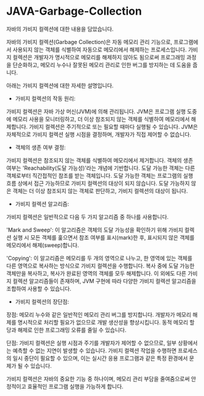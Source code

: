 # JAVA-Garbage-Collection
자바의 가비지 컬렉션에 대한 내용을 담았습니다.


자바의 가비지 컬렉션(Garbage Collection)은 자동 메모리 관리 기능으로, 프로그램에서 사용되지 않는 객체를 식별하여 자동으로 메모리에서 해제하는 프로세스입니다. 가비지 컬렉션은 개발자가 명시적으로 메모리를 해제하지 않아도 됨으로써 프로그래밍 과정을 단순화하고, 메모리 누수나 잘못된 메모리 관리로 인한 버그를 방지하는 데 도움을 줍니다.

아래는 가비지 컬렉션에 대한 자세한 설명입니다.

- 가비지 컬렉션의 작동 원리:

가비지 컬렉션은 자바 가상 머신(JVM)에 의해 관리됩니다. JVM은 프로그램 실행 도중에 메모리 사용을 모니터링하고, 더 이상 참조되지 않는 객체를 식별하여 메모리에서 해제합니다.
가비지 컬렉션은 주기적으로 또는 필요할 때마다 실행될 수 있습니다. JVM은 자체적으로 가비지 컬렉션 실행 시점을 결정하며, 개발자가 직접 제어할 수 없습니다.

- 객체의 생존 여부 결정:

가비지 컬렉션은 참조되지 않는 객체를 식별하여 메모리에서 제거합니다. 객체의 생존 여부는 'Reachability(도달 가능성)'라는 개념에 기반합니다.
도달 가능한 객체는 다른 객체로부터 직간접적인 참조를 받는 객체입니다. 도달 가능한 객체는 프로그램의 실행 흐름 상에서 접근 가능하므로 가비지 컬렉션의 대상이 되지 않습니다.
도달 가능하지 않은 객체는 더 이상 참조되지 않는 객체로 판단하고, 가비지 컬렉션의 대상이 됩니다.

- 가비지 컬렉션 알고리즘:

가비지 컬렉션은 일반적으로 다음 두 가지 알고리즘 중 하나를 사용합니다.

'Mark and Sweep': 이 알고리즘은 객체의 도달 가능성을 확인하기 위해 가비지 컬렉션 실행 시 모든 객체를 훑으면서 참조 여부를 표시(mark)한 후, 표시되지 않은 객체를 메모리에서 해제(sweep)합니다.

'Copying': 이 알고리즘은 메모리를 두 개의 영역으로 나누고, 한 영역에 있는 객체를 다른 영역으로 복사하는 방식으로 가비지 컬렉션을 수행합니다. 복사 중에 도달 가능한 객체만을 복사하고, 복사가 완료된 영역의 객체를 모두 해제합니다.
이 외에도 다른 가비지 컬렉션 알고리즘들이 존재하며, JVM 구현에 따라 다양한 가비지 컬렉션 알고리즘을 조합하여 사용할 수 있습니다.

- 가비지 컬렉션의 장단점:

장점:
메모리 누수와 같은 일반적인 메모리 관리 버그를 방지합니다.
개발자가 메모리 해제를 명시적으로 처리할 필요가 없으므로 개발 생산성을 향상시킵니다.
동적 메모리 할당과 해제로 인한 프로그래밍 오류를 줄일 수 있습니다.

단점:
가비지 컬렉션은 실행 시점과 주기를 개발자가 제어할 수 없으므로, 일부 상황에서는 예측할 수 없는 지연이 발생할 수 있습니다.
가비지 컬렉션 작업을 수행하면 프로세스의 일시 중단이 필요할 수 있으며, 이는 실시간 응용 프로그램과 같은 특정 환경에서 문제가 될 수 있습니다.

가비지 컬렉션은 자바의 중요한 기능 중 하나이며, 메모리 관리 부담을 줄여줌으로써 안정적이고 효율적인 프로그램 실행을 가능하게 합니다.
